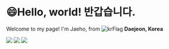# 😄Hello, world! 반갑습니다.


Welcome to my page!
I'm Jaeho, from ![krFlag](https://github.com/Jae-hoDo/Jae-hoDo/assets/132924223/41410423-e49d-484a-8ced-d8e4ff16774e) **Daejeon, Korea**




<img src="https://img.shields.io/badge/Java-E11F21?style=flat-square&logo=&logoColor=white"/> <img src="https://img.shields.io/badge/JavaScript-F7DF1E?style=flat-square&logo=JavaScript&logoColor=black"/> <img src="https://img.shields.io/badge/Unity-FFFFFF?style=flat-square&logo=Unity&logoColor=black"/>
